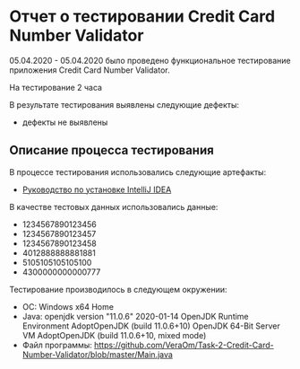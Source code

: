 ﻿#  Отчет о тестировании Credit Card Number Validator
05.04.2020 - 05.04.2020 было проведено функциональное тестирование приложения Credit Card Number Validator.

На тестирование 2 часа

В результате тестирования выявлены следующие дефекты:
* дефекты не выявлены

## Описание процесса тестирования

В процессе тестирования использовались следующие артефакты:
* [Руководство по установке IntelliJ IDEA](https://github.com/netology-code/javaqa-homeworks/blob/master/intro/idea.md)


В качестве тестовых данных использовались данные:
* 1234567890123456
* 1234567890123457
* 1234567890123458
* 4012888888881881
* 5105105105105100
* 4300000000000777

Тестирование производилось в следующем окружении:
*  ОС: Windows x64 Home
* Java: openjdk version "11.0.6" 2020-01-14
   OpenJDK Runtime Environment AdoptOpenJDK (build 11.0.6+10)
   OpenJDK 64-Bit Server VM AdoptOpenJDK (build 11.0.6+10, mixed mode)
* Файл программы: https://github.com/VeraOm/Task-2-Credit-Card-Number-Validator/blob/master/Main.java 
   
